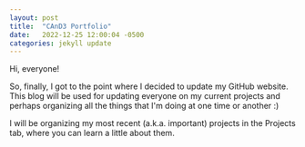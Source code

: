 ```yaml
---
layout: post
title:  "CAnD3 Portfolio"
date:   2022-12-25 12:00:04 -0500
categories: jekyll update
---
```


Hi, everyone!

So, finally, I got to the point where I decided to update my GitHub website. This blog will be used for updating everyone on my current projects and perhaps organizing all the things that I'm doing at one time or another :)

I will be organizing my most recent (a.k.a. important) projects in the Projects tab, where you can learn a little about them.